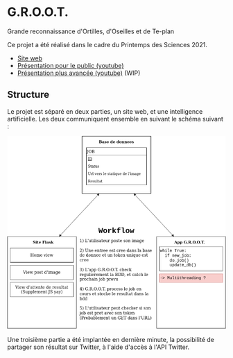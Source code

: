# G.R.O.O.T.
Grande reconnaissance d'Ortilles, d'Oseilles et de Te-plan

Ce projet a été réalisé dans le cadre du Printemps des Sciences 2021.

* [Site web](https://groot.ninja)
* [Présentation pour le public (youtube)](https://www.youtube.com/watch?v=aWF2ShuwKbA)
* [Présentation plus avancée (youtube)]() (WIP)

## Structure
Le projet est séparé en deux parties, un site web, et une intelligence artificielle. Les deux communiquent ensemble en suivant le schéma suivant :

![scheme](Workflow.png)

Une troisième partie a été implantée en dernière minute, la possibilité de partager son résultat sur Twitter, à l'aide d'accès à l'API Twitter.